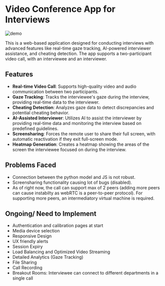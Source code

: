 # Video Conference App for Interviews
![demo](https://github.com/user-attachments/assets/728cc753-5b0a-4aa1-a1d9-8fac64bfcb44)

This is a web-based application designed for conducting interviews with advanced features like real-time gaze tracking, AI-powered interviewer assistance, and cheating detection. The app supports a two-participant video call, with an interviewee and an interviewer.

## Features

- **Real-time Video Call**: Supports high-quality video and audio communication between two participants.
- **Gaze Tracking**: Tracks the interviewee's gaze during the interview, providing real-time data to the interviewer.
- **Cheating Detection**: Analyzes gaze data to detect discrepancies and potential cheating behavior.
- **AI-Assisted Interviewer**: Utilizes AI to assist the interviewer by providing real-time data and monitoring the interview based on predefined guidelines.
- **Screensharing**: Forces the remote user to share their full screen, with automatic reactivation if they exit full-screen mode.
- **Heatmap Generation**: Creates a heatmap showing the areas of the screen the interviewee focused on during the interview.

## Problems Faced

- Connection between the python model and JS is not robust.
- Screensharing functionality causing lot of bugs (disabled).
- As of right now, the call can support max of 2 peers (adding more peers can cause instabilty as webRTC is a peer-to-peer protocol). For supporting more peers, an intermediatory virtual machine is required.

## Ongoing/ Need to Implement
- Authentication and calibration pages at start
- Media device selection
- Responsive Design
- UX friendly alerts
- Session Expiry
- Load Balancing and Optimized Video Streaming
- Detailed Analytics (Gaze Tracking)
- File Sharing
- Call Recording
- Breakout Rooms: Interviewee can connect to different departments in a single call
  
